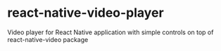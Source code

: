 # react-native-video-player
Video player for React Native application with simple controls on top of react-native-video package
